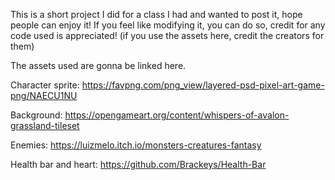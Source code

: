 This is a short project I did for a class I had and wanted to post it, hope people can enjoy it!
If you feel like modifying it, you can do so, credit for any code used is appreciated! (if you use the assets here, credit the creators for them)

The assets used are gonna be linked here.

Character sprite: https://favpng.com/png_view/layered-psd-pixel-art-game-png/NAECU1NU

Background: https://opengameart.org/content/whispers-of-avalon-grassland-tileset

Enemies: https://luizmelo.itch.io/monsters-creatures-fantasy

Health bar and heart: https://github.com/Brackeys/Health-Bar
